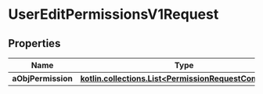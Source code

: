 
# UserEditPermissionsV1Request

## Properties
| Name | Type | Description | Notes |
| ------------ | ------------- | ------------- | ------------- |
| **aObjPermission** | [**kotlin.collections.List&lt;PermissionRequestCompound&gt;**](PermissionRequestCompound.md) |  |  |



